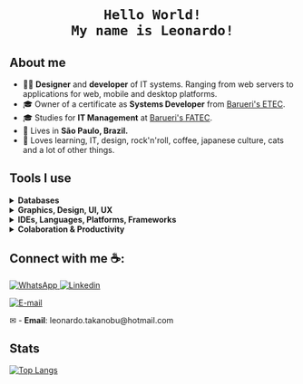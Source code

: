 <h1 align="center">
  
    Hello World!
    My name is Leonardo!
</h1>

## About me

<ul>
  <li>👨‍💻 <strong>Designer</strong> and <strong>developer</strong> of IT systems. Ranging from web servers to applications for web, mobile and desktop platforms.</li>
  <li>🎓 Owner of a certificate as <strong>Systems Developer</strong> from <a href="https://www.etecantoniofurlan.com.br/">Barueri's ETEC</a>.</li>
  <li>🎓 Studies for <strong>IT Management</strong> at <a href="https://fatecbarueri.edu.br/">Barueri's FATEC</a>.</li>
  <li>🏡 Lives in <strong>São Paulo, Brazil.</strong></li>
  <li>💖 Loves learning, IT, design, rock'n'roll, coffee, japanese culture, cats and a lot of other things.</li>
</ul>

## Tools I use

<details>
  <summary><b>Databases</b></summary>
  
  <br>
  
  <a href="https://www.mysql.com/">
    <img src="https://img.shields.io/badge/mysql-%2300f.svg?style=for-the-badge&logo=mysql&logoColor=white" alt="MySQL" />
  </a>
  <a href="https://www.postgresql.org/">
    <img src="https://img.shields.io/badge/postgres-%23316192.svg?style=for-the-badge&logo=postgresql&logoColor=white" alt="Postgres" />
  </a>
  <a href="https://redis.io/">
    <img src="https://img.shields.io/badge/redis-%23DD0031.svg?style=for-the-badge&logo=redis&logoColor=white" alt="Redis" />
  </a>
  <a href="https://www.sqlite.org/">
    <img src="https://img.shields.io/badge/sqlite-%2307405e.svg?style=for-the-badge&logo=sqlite&logoColor=white" alt="SQLite" />
  </a>
  <a href="https://supabase.com/">
    <img src="https://img.shields.io/badge/Supabase-3ECF8E?style=for-the-badge&logo=supabase&logoColor=white" alt="Supabase" />
  </a>
  
  <br>
  
  <a href="https://www.prisma.io/">
    <img src="https://img.shields.io/badge/Prisma-3982CE?style=for-the-badge&logo=Prisma&logoColor=white" alt="Prisma" />
  </a>
  
</details>

<details>
  <summary><b>Graphics, Design, UI, UX</b></summary>
  
  <br>

  <a href="https://www.gimp.org/">
    <img src="https://img.shields.io/badge/Gimp-657D8B?style=for-the-badge&logo=gimp&logoColor=FFFFFF" alt="Gimp Gnu Image Manipulation Program" />
  </a>
  
  <a href="https://inkscape.org/">
    <img src="https://img.shields.io/badge/Inkscape-e0e0e0?style=for-the-badge&logo=inkscape&logoColor=080A13" alt="Inkscape" />
  </a>
  
  <br>
  
  <a href="https://www.figma.com/">
    <img src="https://img.shields.io/badge/figma-%23F24E1E.svg?style=for-the-badge&logo=figma&logoColor=white" alt="Figma" />
  </a>
  
  <br>
  
  <a href="https://mui.com/">
    <img src="https://img.shields.io/badge/MUI-%230081CB.svg?style=for-the-badge&logo=mui&logoColor=white" alt="MUI" />
  </a>

</details>

<details>
  <summary><b>IDEs, Languages, Platforms, Frameworks</b></summary>
  
  <br>
  
  <a href="https://visualstudio.microsoft.com/">
    <img src="https://img.shields.io/badge/Visual%20Studio-5C2D91.svg?style=for-the-badge&logo=visual-studio&logoColor=white" alt="Visual Studio" />
  </a>
  
  <a href="https://code.visualstudio.com/">
    <img src="https://img.shields.io/badge/Visual%20Studio%20Code-0078d7.svg?style=for-the-badge&logo=visual-studio-code&logoColor=white" alt="Visual Studio Code" />
  </a>

  <br>
  
  <a href="https://learn.microsoft.com/dotnet/csharp/">
    <img src="https://img.shields.io/badge/c%23-5C2D91.svg?style=for-the-badge&logo=c-sharp&logoColor=white" alt="C#" />
  </a>
  
  <a href="https://www.typescriptlang.org/">
    <img src="https://img.shields.io/badge/typescript-%23007ACC.svg?style=for-the-badge&logo=typescript&logoColor=white" alt="TypeScript" />
  </a>
  
  <a href="https://developer.mozilla.org/docs/Web/JavaScript">
    <img src="https://img.shields.io/badge/javascript-%23323330.svg?style=for-the-badge&logo=javascript&logoColor=%23F7DF1E" alt="JavaScript" />
  </a>
  
  <a href="https://developer.mozilla.org/docs/Web/HTML">
    <img src="https://img.shields.io/badge/html5-%23E34F26.svg?style=for-the-badge&logo=html5&logoColor=white" alt="HTML5" />
  </a>
  
  <a href="https://developer.mozilla.org/docs/Web/CSS">
    <img src="https://img.shields.io/badge/css3-%231572B6.svg?style=for-the-badge&logo=css3&logoColor=white" alt="CSS3" />
  </a>
  
  <br>
  
  <a href="https://dotnet.microsoft.com/">
    <img src="https://img.shields.io/badge/.NET-5C2D91?style=for-the-badge&logo=.net&logoColor=white" alt=".Net" />
  </a>
  
  <a href="https://nodejs.org/">
    <img src="https://img.shields.io/badge/node.js-6DA55F?style=for-the-badge&logo=node.js&logoColor=white" alt="NodeJS" />
  </a>
  
  <br>
  
  <a href="https://expressjs.com/">
    <img src="https://img.shields.io/badge/express.js-%23404d59.svg?style=for-the-badge&logo=express&logoColor=%2361DAFB" alt="Express.js" />
  </a>
  
  <a href="https://nextjs.org/">
    <img src="https://img.shields.io/badge/Next-black?style=for-the-badge&logo=next.js&logoColor=white" alt="Next JS" />
  </a>
  
  <a href="https://reactjs.org/">
    <img src="https://img.shields.io/badge/react-%2320232a.svg?style=for-the-badge&logo=react&logoColor=%2361DAFB" alt="React" />
  </a>

  <br>
  
  <a href="https://socket.io/">
    <img src="https://img.shields.io/badge/Socket.io-black?style=for-the-badge&logo=socket.io&badgeColor=010101" alt="Socket.io" />
  </a>
  
  <br>
  
  <a href="https://strapi.io/">
    <img src="https://img.shields.io/badge/strapi-%232E7EEA.svg?style=for-the-badge&logo=strapi&logoColor=white" alt="Strapi" />
  </a>
  
  <br>
  
  <a href="https://tailwindcss.com/">
    <img src="https://img.shields.io/badge/tailwindcss-%2338B2AC.svg?style=for-the-badge&logo=tailwind-css&logoColor=white" alt="TailwindCSS" />
  </a>
  
  <br>
  
  <a href="https://mochajs.org/">
    <img src="https://img.shields.io/badge/-mocha-%238D6748?style=for-the-badge&logo=mocha&logoColor=white" alt="Mocha" />
  </a>
 
</details>

<details>
  <summary><b>Colaboration & Productivity</b></summary>
  <br>
  
  <a href="https://trello.com/">
    <img src="https://img.shields.io/badge/Trello-%23026AA7.svg?style=for-the-badge&logo=Trello&logoColor=white" alt="Trello" />
  </a>
  
</details>

## Connect with me ☕:

<a href="https://wa.me/5511951429364">
  <img src="https://img.shields.io/badge/WhatsApp-25D366?style=for-the-badge&logo=whatsapp&logoColor=white" alt="WhatsApp" />
</a>

<a href="https://www.linkedin.com/in/devleonardots/">
  <img src="https://img.shields.io/badge/linkedin-%230077B5.svg?style=for-the-badge&logo=linkedin&logoColor=white" alt="Linkedin" />
</a>
<p>
  <a href="mailto: leonardo.takanobu@hotmail.com">
    <img src="https://img.shields.io/badge/Email-leonardo.takanobu@hotmail.com-%2320232a?style=for-the-badge&labelColor=0078D4&logo=microsoft-outlook&logoColor=white" alt="E-mail" />
  </a>
</p>  
  ✉ - <b>Email</b>: leonardo.takanobu@hotmail.com


## Stats
[![Top Langs](https://github-readme-stats.vercel.app/api/top-langs/?username=devleonardots&theme=github_dark)](https://github.com/devleonardots)
